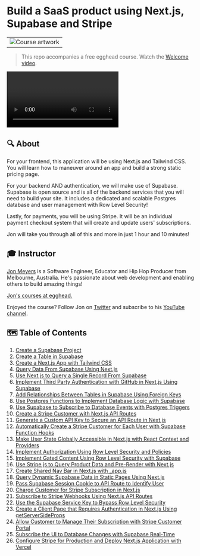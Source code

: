 # Build a SaaS product using Next.js, Supabase and Stripe

<table>
  <tr>
    <td align="center">
        <img
          src="https://egghead.io/_next/image?url=https%3A%2F%2Fd2eip9sf3oo6c2.cloudfront.net%2Fplaylists%2Fsquare_covers%2F000%2F521%2F026%2Fsquare_480%2FSaaS-platform-1000x1000.png&w=1080&q=100"
          alt="Course artwork"
        />
    </td>
  </tr>
</table>

> This repo accompanies a free egghead course. Watch the [Welcome video](https://www.youtube.com/watch?v=J-UStg7te6M).

<video url="https://www.youtube.com/embed/J-UStg7te6M"></video>

## 🔍 About

For your frontend, this application will be using Next.js and Tailwind CSS. You will learn how to maneuver around an app and build a strong static pricing page.

For your backend AND authentication, we will make use of Supabase. Supabase is open source and is all of the backend services that you will need to build your site. It includes a dedicated and scalable Postgres database and user management with Row Level Security!

Lastly, for payments, you will be using Stripe. It will be an individual payment checkout system that will create and update users' subscriptions.

Jon will take you through all of this and more in just 1 hour and 10 minutes!

## 🎓 Instructor

[Jon Meyers](https://jonmeyers.io) is a Software Engineer, Educator and Hip Hop Producer from Melbourne, Australia. He's passionate about web development and enabling others to build amazing things!

[Jon's courses at egghead.](https://egghead.io/q/resources-by-jon-meyers)

Enjoyed the course? Follow Jon on [Twitter](https://twitter.com/_dijonmusters) and subscribe to his [YouTube channel](https://youtube.com/c/JonMeyers).

## 🗺 Table of Contents

1. [Create a Supabase Project](/01-create-supabase-project)
2. [Create a Table in Supabase](/02-create-table-in-supabase)
3. [Create a Next.js App with Tailwind CSS](/03-create-next-js-with-tailwind-project)
4. [Query Data From Supabase Using Next.js](/04-fetch-data-from-supabase-using-next-js)
5. [Use Next.js to Query a Single Record From Supabase](/05-using-supabase-to-fetch-a-single-row-for-dynamic-routes)
6. [Implement Third Party Authentication with GitHub in Next.js Using Supabase](/06-authenticate-with-github-using-supabase)
7. [Add Relationships Between Tables in Supabase Using Foreign Keys](/07-create-a-profile-table-in-supabase)
8. [Use Postgres Functions to Implement Database Logic with Supabase](/08-create-postgres-functions-in-supabase)
9. [Use Supabase to Subscribe to Database Events with Postgres Triggers](/09-create-postgres-trigger-in-supabase)
10. [Create a Stripe Customer with Next.js API Routes](/10-create-stripe-customer-with-next-js-api-route)
11. [Generate a Custom API Key to Secure an API Route in Next.js](/11-secure-api-route-with-custom-key)
12. [Automatically Create a Stripe Customer for Each User with Supabase Function Hooks](/12-call-next-js-api-route-with-supabase-hook)
13. [Make User State Globally Accessible in Next.js with React Context and Providers](/13-global-user-hook-with-context)
14. [Implement Authorization Using Row Level Security and Policies](/14-implement-authorization-with-row-level-policies)
15. [Implement Gated Content Using Row Level Security with Supabase](/15-implement-premium-content-with-rls-and-supabase)
16. [Use Stripe.js to Query Product Data and Pre-Render with Next.js](/16-create-pricing-page-with-stripe-package)
17. [Create Shared Nav Bar in Next.js with \_app.js](/17-create-shared-nav-with-next-js)
18. [Query Dynamic Supabase Data in Static Pages Using Next.js](/18-load-dynamic-user-data-in-static-page-using-next-js)
19. [Pass Supabase Session Cookie to API Route to Identify User](/19-access-supabase-user-in-api-route)
20. [Charge Customer for Stripe Subscription in Next.js](/20-charge-customer-for-stripe-subscription-in-next-js)
21. [Subscribe to Stripe Webhooks Using Next.js API Routes](/21-subscribe-to-stripe-webhooks-using-next-js-api-routes)
22. [Use the Supabase Service Key to Bypass Row Level Security](/22-use-service-key-with-supabase-to-bypass-row-level-security)
23. [Create a Client Page that Requires Authentication in Next.js Using getServerSideProps](/23-add-dashboard-page)
24. [Allow Customer to Manage Their Subscription with Stripe Customer Portal](/24-allow-customer-to-manage-their-subscrtion-with-stripe-customer-portal)
25. [Subscribe the UI to Database Changes with Supabase Real-Time](/25-subscribe-ui-to-database-changes-with-supabase-real-time)
26. [Configure Stripe for Production and Deploy Next.js Application with Vercel](/26-deploy-to-prod)
